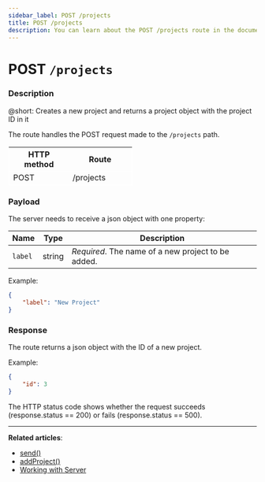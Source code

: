 ```yaml
---
sidebar_label: POST /projects
title: POST /projects
description: You can learn about the POST /projects route in the documentation of the DHTMLX JavaScript To Do List library. Browse developer guides and API reference, try out code examples and live demos, and download a free 30-day evaluation version of DHTMLX To Do List.
---
```


# POST `/projects`

### Description

@short: Creates a new project and returns a project object with the project ID in it

The route handles the POST request made to the `/projects` path.

<table style="border: 1px solid white; border-collapse: collapse; width:50%">
<thead style="border: 1px solid white; border-collapse: collapse;">
<th style="width:25%">HTTP method</th>
<th style="width:25%">Route</th>
</thead>
<tbody style="border: 1px solid white; border-collapse: collapse">
<tr>
<td>POST</td>
<td>/projects</td>
</tr>
</tbody>
</table>

### Payload

The server needs to receive a json object with one property:

| Name       | Type        | Description |
| ---------- | ----------- | ----------- |
| `label`    |  string     | *Required*. The name of a new project to be added.|

Example:

~~~json
{
    "label": "New Project"
}
~~~

### Response

The route returns a json object with the ID of a new project.

Example:

~~~json
{
    "id": 3
}
~~~

The HTTP status code shows whether the request succeeds (response.status == 200) or fails (response.status == 500).

---

**Related articles**:

- [send()](api/rest_api/methods/send_method.md)
- [addProject()](api/methods/addproject_method.md)
- [Working with Server](guides/working_with_server.md)
